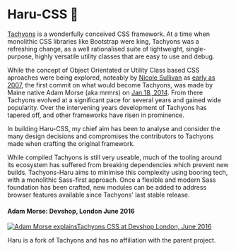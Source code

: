 # Haru-CSS 🍃

[Tachyons](http://tachyons.io/) is a wonderfully conceived CSS framework. At a time when monolithic CSS libraries like Bootstrap were king, Tachyons was a refreshing change, as a well rationalised suite of lightweight, single-purpose, highly versatile utility classes that are easy to use and debug.

While the concept of Object Orientated or Utility Class based CSS aproaches were being explored, noteably by [Nicole Sullivan](https://twitter.com/stubbornella) as [early as 2007](https://twitter.com/stubbornella/status/1471213109767405568), the first commit on what would become Tachyons, was made by Maine native Adam Morse (aka mrmrs) on [Jan 18, 2014](https://github.com/tachyons-css/tachyons/commits?after=139156c724f8b3e4155ca75d8e353a172c541c36+1170). From there Tachyons evolved at a significant pace for several years and gained wide popularity. Over the intervening years development of Tachyons has tapered off, and other frameworks have risen in prominence.

In building Haru-CSS, my chief aim has been to analyse and consider the many design decisions and compromises the contributors to Tachyons made when crafting the original framework.

While compiled Tachyons is still very useable, much of the tooling around its ecosystem has suffered from breaking dependencies which prevent new builds. Tachyons-Haru aims to minimise this complexity using booring tech, with a monolithic Sass-first approach. Once a flexible and modern Sass foundation has been crafted, new modules can be added to address browser features available since Tachyons' last stable release.

#### Adam Morse: Devshop, London June 2016
[![Adam Morse explainsTachyons CSS at Devshop London, June 2016](https://img.youtube.com/vi/r56fRaWth58/0.jpg)](https://www.youtube.com/watch?v=r56fRaWth58)

Haru is a fork of Tachyons and has no affiliation with the parent project.
